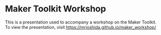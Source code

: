 # Maker Toolkit Workshop

This is a presentation used to accompany a workshop on the Maker Toolkit. To view the presentation, visit https://mrjoshida.github.io/maker_workshop/

